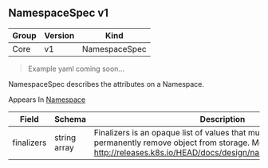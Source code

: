 ## NamespaceSpec v1

Group        | Version     | Kind
------------ | ---------- | -----------
Core | v1 | NamespaceSpec

> Example yaml coming soon...



NamespaceSpec describes the attributes on a Namespace.

<aside class="notice">
Appears In  <a href="#namespace-v1">Namespace</a> </aside>

Field        | Schema     | Description
------------ | ---------- | -----------
finalizers | string array | Finalizers is an opaque list of values that must be empty to permanently remove object from storage. More info: http://releases.k8s.io/HEAD/docs/design/namespaces.md#finalizers

